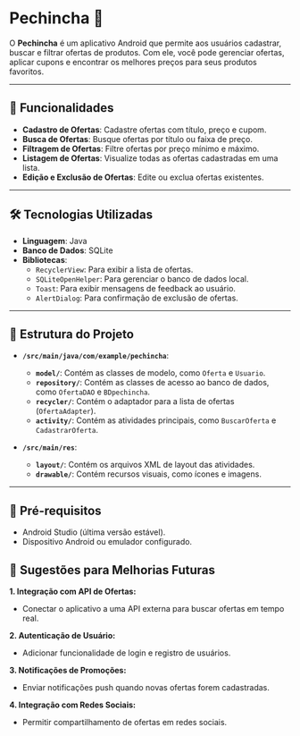 # Pechincha 🛒

O **Pechincha** é um aplicativo Android que permite aos usuários cadastrar, buscar e filtrar ofertas de produtos. Com ele, você pode gerenciar ofertas, aplicar cupons e encontrar os melhores preços para seus produtos favoritos.

---

## 🚀 Funcionalidades

- **Cadastro de Ofertas**: Cadastre ofertas com título, preço e cupom.
- **Busca de Ofertas**: Busque ofertas por título ou faixa de preço.
- **Filtragem de Ofertas**: Filtre ofertas por preço mínimo e máximo.
- **Listagem de Ofertas**: Visualize todas as ofertas cadastradas em uma lista.
- **Edição e Exclusão de Ofertas**: Edite ou exclua ofertas existentes.

---

## 🛠️ Tecnologias Utilizadas

- **Linguagem**: Java
- **Banco de Dados**: SQLite
- **Bibliotecas**:
  - `RecyclerView`: Para exibir a lista de ofertas.
  - `SQLiteOpenHelper`: Para gerenciar o banco de dados local.
  - `Toast`: Para exibir mensagens de feedback ao usuário.
  - `AlertDialog`: Para confirmação de exclusão de ofertas.

---

## 📁 Estrutura do Projeto

- **`/src/main/java/com/example/pechincha`**:
  - **`model/`**: Contém as classes de modelo, como `Oferta` e `Usuario`.
  - **`repository/`**: Contém as classes de acesso ao banco de dados, como `OfertaDAO` e `BDpechincha`.
  - **`recycler/`**: Contém o adaptador para a lista de ofertas (`OfertaAdapter`).
  - **`activity/`**: Contém as atividades principais, como `BuscarOferta` e `CadastrarOferta`.

- **`/src/main/res`**:
  - **`layout/`**: Contém os arquivos XML de layout das atividades.
  - **`drawable/`**: Contém recursos visuais, como ícones e imagens.

---

## 🚀 Pré-requisitos
- Android Studio (última versão estável).
- Dispositivo Android ou emulador configurado.

## 📌 Sugestões para Melhorias Futuras

**1. Integração com API de Ofertas:**

  * Conectar o aplicativo a uma API externa para buscar ofertas em tempo real.

**2. Autenticação de Usuário:**

  * Adicionar funcionalidade de login e registro de usuários.

**3. Notificações de Promoções:**

  * Enviar notificações push quando novas ofertas forem cadastradas.

**4. Integração com Redes Sociais:**

  * Permitir compartilhamento de ofertas em redes sociais.
